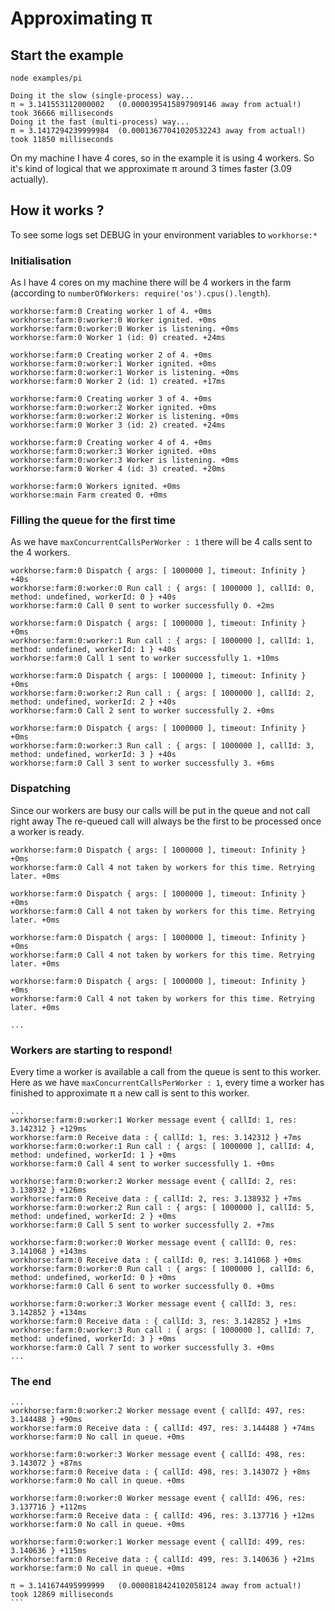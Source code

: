 # Approximating π

## Start the example

`node examples/pi`

```
Doing it the slow (single-process) way...
π ≈ 3.141553112000002 	(0.0000395415897909146 away from actual!)
took 36666 milliseconds
Doing it the fast (multi-process) way...
π ≈ 3.1417294239999984 	(0.00013677041020532243 away from actual!)
took 11850 milliseconds
```

On my machine I have 4 cores, so in the example it is using 4 workers.
So it's kind of logical that we approximate π around 3 times faster (3.09 actually).

## How it works ?

To see some logs set DEBUG in your environment variables to `workhorse:*`

### Initialisation

As I have 4 cores on my machine there will be 4 workers in the farm (according to `numberOfWorkers: require('os').cpus().length`).

```
workhorse:farm:0 Creating worker 1 of 4. +0ms
workhorse:farm:0:worker:0 Worker ignited. +0ms
workhorse:farm:0:worker:0 Worker is listening. +0ms
workhorse:farm:0 Worker 1 (id: 0) created. +24ms

workhorse:farm:0 Creating worker 2 of 4. +0ms
workhorse:farm:0:worker:1 Worker ignited. +0ms
workhorse:farm:0:worker:1 Worker is listening. +0ms
workhorse:farm:0 Worker 2 (id: 1) created. +17ms

workhorse:farm:0 Creating worker 3 of 4. +0ms
workhorse:farm:0:worker:2 Worker ignited. +0ms
workhorse:farm:0:worker:2 Worker is listening. +0ms
workhorse:farm:0 Worker 3 (id: 2) created. +24ms

workhorse:farm:0 Creating worker 4 of 4. +0ms
workhorse:farm:0:worker:3 Worker ignited. +0ms
workhorse:farm:0:worker:3 Worker is listening. +0ms
workhorse:farm:0 Worker 4 (id: 3) created. +20ms

workhorse:farm:0 Workers ignited. +0ms
workhorse:main Farm created 0. +0ms
```

### Filling the queue for the first time

As we have `maxConcurrentCallsPerWorker : 1` there will be 4 calls sent to the 4 workers.

```
workhorse:farm:0 Dispatch { args: [ 1000000 ], timeout: Infinity } +40s
workhorse:farm:0:worker:0 Run call : { args: [ 1000000 ], callId: 0, method: undefined, workerId: 0 } +40s
workhorse:farm:0 Call 0 sent to worker successfully 0. +2ms

workhorse:farm:0 Dispatch { args: [ 1000000 ], timeout: Infinity } +0ms
workhorse:farm:0:worker:1 Run call : { args: [ 1000000 ], callId: 1, method: undefined, workerId: 1 } +40s
workhorse:farm:0 Call 1 sent to worker successfully 1. +10ms

workhorse:farm:0 Dispatch { args: [ 1000000 ], timeout: Infinity } +0ms
workhorse:farm:0:worker:2 Run call : { args: [ 1000000 ], callId: 2, method: undefined, workerId: 2 } +40s
workhorse:farm:0 Call 2 sent to worker successfully 2. +0ms

workhorse:farm:0 Dispatch { args: [ 1000000 ], timeout: Infinity } +0ms
workhorse:farm:0:worker:3 Run call : { args: [ 1000000 ], callId: 3, method: undefined, workerId: 3 } +40s
workhorse:farm:0 Call 3 sent to worker successfully 3. +6ms
```

### Dispatching

Since our workers are busy our calls will be put in the queue and not call right away
The re-queued call will always be the first to be processed once a worker is ready. 

```
workhorse:farm:0 Dispatch { args: [ 1000000 ], timeout: Infinity } +0ms
workhorse:farm:0 Call 4 not taken by workers for this time. Retrying later. +0ms

workhorse:farm:0 Dispatch { args: [ 1000000 ], timeout: Infinity } +0ms
workhorse:farm:0 Call 4 not taken by workers for this time. Retrying later. +0ms

workhorse:farm:0 Dispatch { args: [ 1000000 ], timeout: Infinity } +0ms
workhorse:farm:0 Call 4 not taken by workers for this time. Retrying later. +0ms

workhorse:farm:0 Dispatch { args: [ 1000000 ], timeout: Infinity } +0ms
workhorse:farm:0 Call 4 not taken by workers for this time. Retrying later. +0ms

...
```

### Workers are starting to respond!

Every time a worker is available a call from the queue is sent to this worker.
Here as we have `maxConcurrentCallsPerWorker : 1`, every time a worker has finished to approximate π a new call is sent to this worker.

```
...
workhorse:farm:0:worker:1 Worker message event { callId: 1, res: 3.142312 } +129ms
workhorse:farm:0 Receive data : { callId: 1, res: 3.142312 } +7ms
workhorse:farm:0:worker:1 Run call : { args: [ 1000000 ], callId: 4, method: undefined, workerId: 1 } +0ms
workhorse:farm:0 Call 4 sent to worker successfully 1. +0ms

workhorse:farm:0:worker:2 Worker message event { callId: 2, res: 3.138932 } +126ms
workhorse:farm:0 Receive data : { callId: 2, res: 3.138932 } +7ms
workhorse:farm:0:worker:2 Run call : { args: [ 1000000 ], callId: 5, method: undefined, workerId: 2 } +0ms
workhorse:farm:0 Call 5 sent to worker successfully 2. +7ms

workhorse:farm:0:worker:0 Worker message event { callId: 0, res: 3.141068 } +143ms
workhorse:farm:0 Receive data : { callId: 0, res: 3.141068 } +0ms
workhorse:farm:0:worker:0 Run call : { args: [ 1000000 ], callId: 6, method: undefined, workerId: 0 } +0ms
workhorse:farm:0 Call 6 sent to worker successfully 0. +0ms

workhorse:farm:0:worker:3 Worker message event { callId: 3, res: 3.142852 } +134ms
workhorse:farm:0 Receive data : { callId: 3, res: 3.142852 } +1ms
workhorse:farm:0:worker:3 Run call : { args: [ 1000000 ], callId: 7, method: undefined, workerId: 3 } +0ms
workhorse:farm:0 Call 7 sent to worker successfully 3. +0ms
...
```

### The end

```
...
workhorse:farm:0:worker:2 Worker message event { callId: 497, res: 3.144488 } +90ms
workhorse:farm:0 Receive data : { callId: 497, res: 3.144488 } +74ms
workhorse:farm:0 No call in queue. +0ms

workhorse:farm:0:worker:3 Worker message event { callId: 498, res: 3.143072 } +87ms
workhorse:farm:0 Receive data : { callId: 498, res: 3.143072 } +8ms
workhorse:farm:0 No call in queue. +0ms

workhorse:farm:0:worker:0 Worker message event { callId: 496, res: 3.137716 } +112ms
workhorse:farm:0 Receive data : { callId: 496, res: 3.137716 } +12ms
workhorse:farm:0 No call in queue. +0ms

workhorse:farm:0:worker:1 Worker message event { callId: 499, res: 3.140636 } +115ms
workhorse:farm:0 Receive data : { callId: 499, res: 3.140636 } +21ms
workhorse:farm:0 No call in queue. +0ms

π ≈ 3.141674495999999 	(0.0000818424102058124 away from actual!)
took 12869 milliseconds
``̀